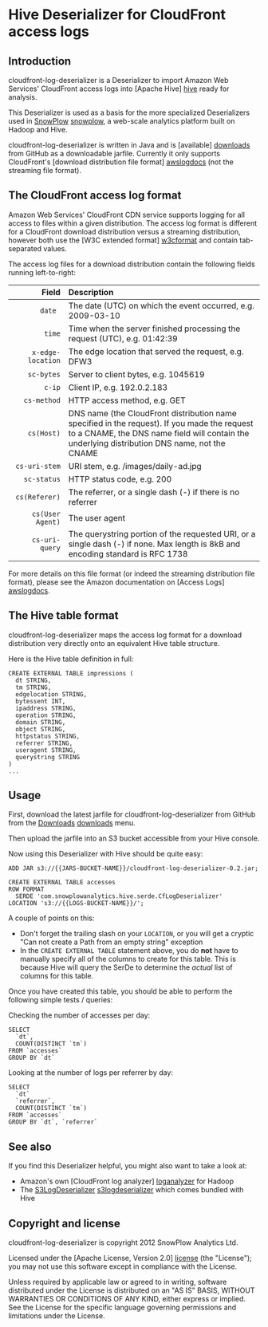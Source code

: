 # Hive Deserializer for CloudFront access logs

## Introduction

cloudfront-log-deserializer is a Deserializer to import Amazon Web Services' CloudFront access logs into [Apache Hive] [hive] ready for analysis.

This Deserializer is used as a basis for the more specialized Deserializers used in [SnowPlow] [snowplow], a web-scale analytics platform built on Hadoop and Hive. 

cloudfront-log-deserializer is written in Java and is [available] [downloads] from GitHub as a downloadable jarfile. Currently it only supports CloudFront's [download distribution file format] [awslogdocs] (not the streaming file format).

## The CloudFront access log format

Amazon Web Services' CloudFront CDN service supports logging for all access to files within a given distribution. The access log format is different for a CloudFront download distribution versus a streaming distribution, however both use the [W3C extended format] [w3cformat] and contain tab-separated values.

The access log files for a download distribution contain the following fields running left-to-right:

| **Field**         | **Description**                                                                                                                                                                               |
|------------------:|:----------------------------------------------------------------------------------------------------------------------------------------------------------------------------------------------|
| `date `           | The date (UTC) on which the event occurred, e.g. 2009-03-10                                                                                                                                   |
| `time`            | Time when the server finished processing the request (UTC), e.g. 01:42:39                                                                                                                     | 
| `x-edge-location` | The edge location that served the request, e.g. DFW3                                                                                                                                          |
| `sc-bytes`        | Server to client bytes, e.g. 1045619                                                                                                                                                          |
| `c-ip`            | Client IP, e.g. 192.0.2.183                                                                                                                                                                   |
| `cs-method`       | HTTP access method, e.g. GET                                                                                                                                                                  |
| `cs(Host)`        | DNS name (the CloudFront distribution name specified in the request). If you made the request to a CNAME, the DNS name field will contain the underlying distribution DNS name, not the CNAME | 
| `cs-uri-stem`     | URI stem, e.g. /images/daily-ad.jpg                                                                                                                                                           |
| `sc-status`       | HTTP status code, e.g. 200                                                                                                                                                                    |
| `cs(Referer)`     | The referrer, or a single dash (-) if there is no referrer                                                                                                                                    |
| `cs(User Agent)`  | The user agent                                                                                                                                                                                |
| `cs-uri-query`    | The querystring portion of the requested URI, or a single dash (-) if none. Max length is 8kB and encoding standard is RFC 1738 |

For more details on this file format (or indeed the streaming distribution file format), please see the Amazon documentation on [Access Logs] [awslogdocs].

## The Hive table format

cloudfront-log-deserializer maps the access log format for a download distribution very directly onto an equivalent Hive table structure.

Here is the Hive table definition in full:

    CREATE EXTERNAL TABLE impressions (
      dt STRING,
      tm STRING,
      edgelocation STRING,
      bytessent INT,
      ipaddress STRING,
      operation STRING,
      domain STRING,
      object STRING,
      httpstatus STRING,
      referrer STRING, 
      useragent STRING,
      querystring STRING
    )
    ...

## Usage

First, download the latest jarfile for cloudfront-log-deserializer from GitHub from the [Downloads] [downloads] menu.

Then upload the jarfile into an S3 bucket accessible from your Hive console.

Now using this Deserializer with Hive should be quite easy:

    ADD JAR s3://{{JARS-BUCKET-NAME}}/cloudfront-log-deserializer-0.2.jar;

    CREATE EXTERNAL TABLE accesses 
    ROW FORMAT 
      SERDE 'com.snowplowanalytics.hive.serde.CfLogDeserializer'
    LOCATION 's3://{{LOGS-BUCKET-NAME}}/';

A couple of points on this:

* Don't forget the trailing slash on your `LOCATION`, or you will get a cryptic "Can not create a Path from an empty string" exception
* In the `CREATE EXTERNAL TABLE` statement above, you do **not** have to manually specify all of the columns to create for this table. This is because Hive will query the SerDe to determine the _actual_ list of columns for this table.

Once you have created this table, you should be able to perform the following simple tests / queries:

Checking the number of accesses per day:

    SELECT 
      `dt`,
      COUNT(DISTINCT `tm`) 
    FROM `accesses`
    GROUP BY `dt`

Looking at the number of logs per referrer by day:

    SELECT
      `dt`
      `referrer`,
      COUNT(DISTINCT `tm`)
    FROM `accesses`
    GROUP BY `dt`, `referrer`

## See also

If you find this Deserializer helpful, you might also want to take a look at:

* Amazon's own [CloudFront log analyzer] [loganalyzer] for Hadoop 
* The [S3LogDeserializer] [s3logdeserializer] which comes bundled with Hive

## Copyright and license

cloudfront-log-deserializer is copyright 2012 SnowPlow Analytics Ltd.

Licensed under the [Apache License, Version 2.0] [license] (the "License");
you may not use this software except in compliance with the License.

Unless required by applicable law or agreed to in writing, software
distributed under the License is distributed on an "AS IS" BASIS,
WITHOUT WARRANTIES OR CONDITIONS OF ANY KIND, either express or implied.
See the License for the specific language governing permissions and
limitations under the License.

[hive]: http://hive.apache.org/ 
[snowplow]: https://github.com/snowplow/snowplow
[awslogdocs]: http://docs.amazonwebservices.com/AmazonCloudFront/latest/DeveloperGuide/AccessLogs.html#LogFileFormat
[license]: http://www.apache.org/licenses/LICENSE-2.0
[loganalyzer]: http://elasticmapreduce.s3.amazonaws.com/samples/cloudfront/code/cloudfront-loganalyzer.tgz
[w3cformat]: http://www.w3.org/TR/WD-logfile.html 
[s3logdeserializer]: http://javasourcecode.org/html/open-source/hive/hive-0.7.1/org/apache/hadoop/hive/contrib/serde2/s3/S3LogDeserializer.html
[downloads]: https://github.com/snowplow/cloudfront-log-deserializer/downloads
